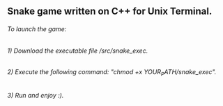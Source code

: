 ## Snake game written on C++ for Unix Terminal.
###### To launch the game:
###### 1) Download the executable file /src/snake_exec.
###### 2) Execute the following command: "chmod +x $YOUR_PATH$/snake_exec".
###### 3) Run and enjoy :).
